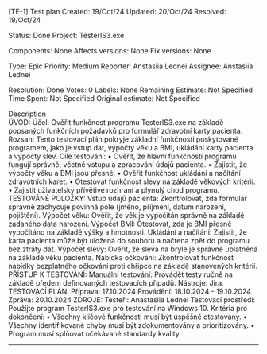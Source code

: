 [TE-1] Test plan Created: 19/Oct/24  Updated: 20/Oct/24  Resolved: 19/Oct/24 

Status:	Done
Project:	TesterIS3.exe

Components:	None 
Affects versions:	None 
Fix versions:	None 

Type: 	Epic 	Priority: 	Medium 
Reporter: 	Anstasiia Lednei 
Assignee: 	Anstasiia Lednei 

Resolution: 	Done 	Votes: 	0 
Labels: 	None 
Remaining Estimate:	Not Specified 
Time Spent:	Not Specified 
Original estimate:	Not Specified 



 Description  	 
ÚVOD:
Účel:
Ověřit  funkčnost programu TesterIS3.exe na základě popsaných funkčních požadavků pro formulář zdravotní karty pacienta.
Rozsah: Tento testovací plán pokryje základní funkčnosti poskytované programem, jako je vstup dat, výpočty věku a BMI, ukládání karty pacienta a výpočty slev.
Cíle testování:
•	Ověřit, že hlavní funkčnosti programu fungují správně, včetně vstupu a zpracování údajů pacienta.
•	Zajistit, že výpočty věku a BMI jsou přesné.
•	Ověřit funkčnost ukládání a načítání zdravotních karet.
•	Otestovat funkčnost slevy na základě věkových kritérií.
•	Zajistit uživatelsky přívětivé rozhraní a plynulý chod programu.
TESTOVÁNÉ POLOŽKY:
Vstup údajů pacienta: Zkontrolovat, zda formulář správně zachycuje povinná pole (jméno, příjmení, datum narození, pojištění).
Výpočet věku: Ověřit, že věk je vypočítán správně na základě zadaného data narození.
Výpočet BMI: Otestovat, zda je BMI přesně vypočítáno na základě výšky a hmotnosti.
Ukládání a načítání: Zajistit, že karta pacienta může být uložená do souboru a načtena zpět do programu bez ztráty dat.
Výpočet slevy: Ověřit, že sleva na brýle je správně uplatněná na základě věku pacienta.
Nabídka očkování: Zkontrolovat funkčnost nabídky bezplatného očkování proti chřipce na základě stanovených kritérií.
PŘÍSTUP K TESTOVÁNÍ:
Manuální testování: Provádět testy ručně na základě předem definovaných testovacích případů.
Nástroje: Jira.
TESTOVACÍ PLÁN:
Příprava: 17.10.2024
Provádění: 18.10.2024 - 19.10.2024
Zpráva: 20.10.2024
ZDROJE:
Testeři: Anastasiia Lednei
Testovací prostředí: Použijte program TesterIS3.exe pro testování na Windows 10.
Kritéria pro dokončení: 
•	Všechny klíčové funkčnosti musí být úspěšně otestovány.
•	Všechny identifikované chyby musí být zdokumentovány a prioritizovány.
•	Program musí splňovat očekávané standardy kvality.
________________________________________

 